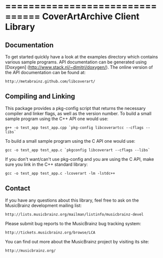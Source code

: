 ================================
 CoverArtArchive Client Library
================================

Documentation
-------------

To get started quickly have a look at the examples directory which
contains various sample programs. API documentation can be generated
using [Doxygen] (http://www.stack.nl/~dimitri/doxygen/). The online version of
the API documentation can be found at:

    http://metabrainz.github.com/libcoverart/

Compiling and Linking
---------------------

This package provides a pkg-config script that returns the necessary compiler
and linker flags, as well as the version number.  To build a small sample
program using the C++ API one would use:

    g++ -o test_app test_app.cpp `pkg-config libcoverartcc --cflags --libs`

To build a small sample program using the C API one would use:

    gcc -o test_app test_app.c `pkgconfig libcoverart --cflags --libs`

If you don't want/can't use pkg-config and you are using the C API, make sure
you link in the C++ standard library:

    gcc -o test_app test_app.c -lcoverart -lm -lstdc++

Contact
-------

If you have any questions about this library, feel free to ask on the
MusicBrainz development mailing list:

    http://lists.musicbrainz.org/mailman/listinfo/musicbrainz-devel

Please submit bug reports to the MusicBrainz bug tracking system:

    http://tickets.musicbrainz.org/browse/LCA

You can find out more about the MusicBrainz project by visiting its
site:

    http://musicbrainz.org/
